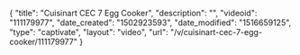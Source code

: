 {
    "title": "Cuisinart CEC 7 Egg Cooker",
    "description": "",
    "videoid": "111179977",
    "date_created": "1502923593",
    "date_modified": "1516659125",
    "type": "captivate",
    "layout": "video",
    "url": "\/v\/cuisinart-cec-7-egg-cooker\/111179977"
}